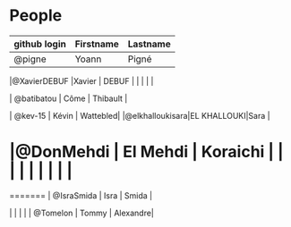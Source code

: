 # People


| github login | Firstname | Lastname |
| ------------ | --------- | -------- |
| @pigne       | Yoann     | Pigné    |


|@XavierDEBUF   |Xavier     | DEBUF    |
|              |           |          |

| @batibatou   | Côme      | Thibault |

| @kev-15      | Kévin     | Wattebled|
|@elkhalloukisara|EL KHALLOUKI|Sara   |

|@DonMehdi     | El Mehdi  | Koraichi         |
|              |           |          |
|              |           |          |
=======

=======
| @IsraSmida   | Isra      | Smida    |

|              |           |          |
| @Tomelon     | Tommy     | Alexandre|
